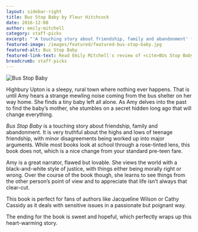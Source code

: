 ```yaml
---
layout: sidebar-right
title: Bus Stop Baby by Fleur Hitchcock
date: 2016-12-08
author: emily-mitchell
category: staff-picks
excerpt: "'A touching story about friendship, family and abandonment' for pre-teens."
featured-image: /images/featured/featured-bus-stop-baby.jpg
featured-alt: Bus Stop Baby
featured-link-text: Read Emily Mitchell's review of <cite>BUs Stop Baby</cite>, by Fleur Hitchcock.
breadcrumb: staff-picks
---
```


![Bus Stop Baby](/images/featured/featured-bus-stop-baby.jpg)

Highbury Upton is a sleepy, rural town where nothing ever happens. That is until Amy hears a strange mewling noise coming from the bus shelter on her way home. She finds a tiny baby left all alone. As Amy delves into the past to find the baby’s mother, she stumbles on a secret hidden long ago that will change everything.

<cite>Bus Stop Baby</cite> is a touching story about friendship, family and abandonment. It is very truthful about the highs and lows of teenage friendship, with minor disagreements being worked up into major arguments. While most books look at school through a rose-tinted lens, this book does not, which is a nice change from your standard pre-teen fare.

Amy is a great narrator, flawed but lovable. She views the world with a black-and-white style of justice, with things either being morally right or wrong. Over the course of the book though, she learns to see things from the other person’s point of view and to appreciate that life isn’t always that clear-cut.

This book is perfect for fans of authors like Jacqueline Wilson or Cathy Cassidy as it deals with sensitive issues in a passionate but poignant way.

The ending for the book is sweet and hopeful, which perfectly wraps up this heart-warming story.
